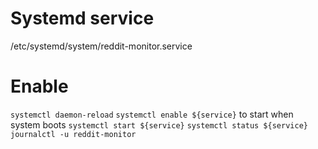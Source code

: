 # Systemd service
/etc/systemd/system/reddit-monitor.service

# Enable
`systemctl daemon-reload`
`systemctl enable ${service}` to start when system boots
`systemctl start ${service}`
`systemctl status ${service}`
`journalctl -u reddit-monitor`


